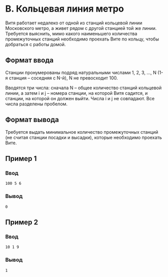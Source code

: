 # B. Кольцевая линия метро

Витя работает недалеко от одной из станций кольцевой линии Московского метро, а живет рядом с другой станцией той же
линии. Требуется выяснить, мимо какого наименьшего количества промежуточных станций необходимо проехать Вите по кольцу,
чтобы добраться с работы домой.

## Формат ввода

Станции пронумерованы подряд натуральными числами 1, 2, 3, …, N (1-я станция – соседняя с N-й), N не превосходит 100.

Вводятся три числа: сначала N – общее количество станций кольцевой линии, а затем i и j – номера станции, на которой
Витя садится, и станции, на которой он должен выйти. Числа i и j не совпадают. Все числа разделены пробелом.

## Формат вывода

Требуется выдать минимальное количество промежуточных станций (не считая станции посадки и высадки), которые необходимо
проехать Вите.

## Пример 1

### Ввод

    100 5 6

### Вывод

    0

## Пример 2

### Ввод

    10 1 9

### Вывод

    1
